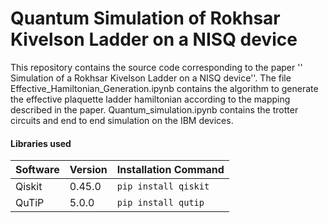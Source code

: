 # Quantum Simulation of Rokhsar Kivelson Ladder on a NISQ device
This repository contains the source code corresponding to the paper '' Simulation of a Rokhsar Kivelson Ladder on a NISQ device''.
The file Effective_Hamiltonian_Generation.ipynb contains the algorithm to generate the effective plaquette ladder hamiltonian according to the mapping described in the paper. 
Quantum_simulation.ipynb contains the trotter circuits and end to end simulation on the IBM devices.


#### Libraries used

| Software | Version | Installation Command |
|----------|---------|-----------------------|
| Qiskit   | 0.45.0  | `pip install qiskit`  |
| QuTiP    | 5.0.0   | `pip install qutip`   |
